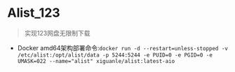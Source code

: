 # Alist_123
> 实现123网盘无限制下载
- Docker amd64架构部署命令:`docker run -d --restart=unless-stopped -v /etc/alist:/opt/alist/data -p 5244:5244 -e PUID=0 -e PGID=0 -e UMASK=022 --name="alist" xiguanle/alist:latest-aio`
